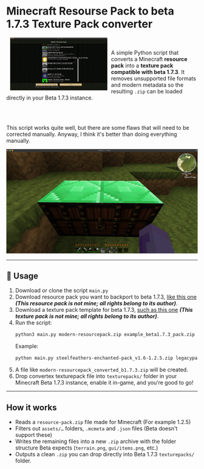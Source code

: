 # Minecraft Resourse Pack to beta 1.7.3 Texture Pack converter

<a href="image-1.png" target="_blank">
    <img src="image-1.png" alt="" width="256" style="float: left; margin: 0px 10px 0px 10px;"/>
</a>

<br>

A simple Python script that converts a Minecraft **resource pack** into a **texture pack compatible with beta 1.7.3**. It removes unsupported file formats and modern metadata so the resulting `.zip` can be loaded directly in your Beta 1.7.3 instance.

<br><br>

This script works quite well, but there are some flaws that will need to be corrected manually. Anyway, I think it's better than doing everything manually.

<a href="image.png" target="_blank">
    <img src="image.png" alt="" width="512"/>
</a>

---

## 🚀 Usage

1. Download or clone the script `main.py`  
2. Download resource pack you want to backport to beta 1.7.3, [like this one](https://ibifs.ddns.net/%D0%9F%D1%80%D0%BE%D1%87%D0%B5%D0%B5/steelfeathers-enchanted-pack_v1.6-1.2.5.zip) ***(This resource pack is not mine; all rights belong to its author)***.
3. Download a texture pack template for beta 1.7.3, [such as this one](https://ibifs.ddns.net/%D0%9F%D1%80%D0%BE%D1%87%D0%B5%D0%B5/legacypack-2025-32x.zip) ***(This texture pack is not mine; all rights belong to its author)***.
4. Run the script:
   ```bash
   python3 main.py modern-resourcepack.zip example_beta1.7.3_pack.zip
   ```
   Example:
   ```bash
   python main.py steelfeathers-enchanted-pack_v1.6-1.2.5.zip legacypack-2025-32x.zip
   ```
5. A file like `modern-resourcepack_converted_b1.7.3.zip` will be created.
6. Drop convertex texturepack file into `texturepacks/` folder in your Minecraft Beta 1.7.3 instance, enable it in-game, and you’re good to go!

---

## How it works

- Reads a `resource-pack.zip` file made for Minecraft (For example 1.2.5)
- Filters out `assets/…` folders, `.mcmeta` and `.json` files (Beta doesn't support these)
- Writes the remaining files into a new `.zip` archive with the folder structure Beta expects (`terrain.png`, `gui/items.png`, etc.)
- Outputs a clean `.zip` you can drop directly into Beta 1.7.3 `texturepacks/` folder.
